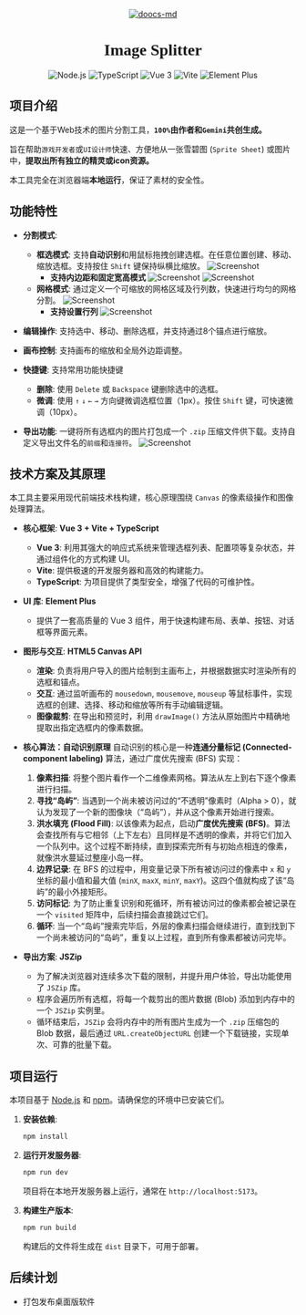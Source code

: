 <div align="center">

[![doocs-md](public/logo.svg)](https://github.com/doocs/md)

</div>

<h1 align="center" style="font-family: 'Roboto Slab', serif;">Image Splitter</h1>

<div align="center">

![Node.js](https://img.shields.io/badge/Node.js-16.x%2B-brightgreen) ![TypeScript](https://img.shields.io/badge/TypeScript-007ACC?logo=typescript&logoColor=white) ![Vue 3](https://img.shields.io/badge/Vue-3-4FC08D?logo=vue.js&logoColor=white) ![Vite](https://img.shields.io/badge/Vite-5-purple?logo=vite&logoColor=white)  ![Element Plus](https://img.shields.io/badge/Element--Plus-409EFF?logo=element-plus&logoColor=white)

</div>

## 项目介绍

这是一个基于Web技术的图片分割工具，**`100%`由作者和`Gemini`共创生成。**

旨在帮助`游戏开发者`或`UI设计师`快速、方便地从一张雪碧图 (`Sprite Sheet`) 或图片中，**提取出所有独立的精灵或icon资源。**

本工具完全在浏览器端**本地运行**，保证了素材的安全性。

## 功能特性

- **分割模式**:
    - **框选模式**: 支持**自动识别**和用鼠标拖拽创建选框。在任意位置创建、移动、缩放选框。支持按住 `Shift` 键保持纵横比缩放。
    ![Screenshot](doc/image/box_mode.png)
        - **支持内边距和固定宽高模式**
        ![Screenshot](doc/image/padding_mode.png) 
        ![Screenshot](doc/image/fixed_mode.png)
    - **网格模式**: 通过定义一个可缩放的网格区域及行列数，快速进行均匀的网格分割。
    ![Screenshot](doc/image/split_mode.png)
        - **支持设置行列**
        ![Screenshot](doc/image/grid_mode.png)
- **编辑操作**: 支持选中、移动、删除选框，并支持通过8个锚点进行缩放。
- **画布控制**: 支持画布的缩放和全局外边距调整。

- **快捷键**: 支持常用功能快捷键
    - **删除**: 使用 `Delete` 或 `Backspace` 键删除选中的选框。
    - **微调**: 使用 `↑` `↓` `←` `→` 方向键微调选框位置（1px）。按住 `Shift` 键，可快速微调（10px）。

- **导出功能**: 一键将所有选框内的图片打包成一个 `.zip` 压缩文件供下载。支持自定义导出文件名的`前缀`和`连接符`。
    ![Screenshot](doc/image/export_func.png)

## 技术方案及其原理

本工具主要采用现代前端技术栈构建，核心原理围绕 `Canvas` 的像素级操作和图像处理算法。

- **核心框架**: **Vue 3 + Vite + TypeScript**
  - **Vue 3**: 利用其强大的响应式系统来管理选框列表、配置项等复杂状态，并通过组件化的方式构建 UI。
  - **Vite**: 提供极速的开发服务器和高效的构建能力。
  - **TypeScript**: 为项目提供了类型安全，增强了代码的可维护性。

- **UI 库**: **Element Plus**
  - 提供了一套高质量的 Vue 3 组件，用于快速构建布局、表单、按钮、对话框等界面元素。

- **图形与交互**: **HTML5 Canvas API**
  - **渲染**: 负责将用户导入的图片绘制到主画布上，并根据数据实时渲染所有的选框和锚点。
  - **交互**: 通过监听画布的 `mousedown`, `mousemove`, `mouseup` 等鼠标事件，实现选框的创建、选择、移动和缩放等所有手动编辑逻辑。
  - **图像裁剪**: 在导出和预览时，利用 `drawImage()` 方法从原始图片中精确地提取出指定选框内的像素数据。

- **核心算法：自动识别原理**
  自动识别的核心是一种**连通分量标记 (Connected-component labeling)** 算法，通过广度优先搜索 (BFS) 实现：
  1.  **像素扫描**: 将整个图片看作一个二维像素网格。算法从左上到右下逐个像素进行扫描。
  2.  **寻找“岛屿”**: 当遇到一个尚未被访问过的“不透明”像素时（Alpha > 0），就认为发现了一个新的图像块（“岛屿”），并从这个像素开始进行搜索。
  3.  **洪水填充 (Flood Fill)**: 以该像素为起点，启动**广度优先搜索 (BFS)**。算法会查找所有与它相邻（上下左右）且同样是不透明的像素，并将它们加入一个队列中。这个过程不断持续，直到探索完所有与初始点相连的像素，就像洪水蔓延过整座小岛一样。
  4.  **边界记录**: 在 BFS 的过程中，用变量记录下所有被访问过的像素中 `x` 和 `y` 坐标的最小值和最大值 (`minX`, `maxX`, `minY`, `maxY`)。这四个值就构成了该“岛屿”的最小外接矩形。
  5.  **访问标记**: 为了防止重复识别和死循环，所有被访问过的像素都会被记录在一个 `visited` 矩阵中，后续扫描会直接跳过它们。
  6.  **循环**: 当一个“岛屿”搜索完毕后，外层的像素扫描会继续进行，直到找到下一个尚未被访问的“岛屿”，重复以上过程，直到所有像素都被访问完毕。

- **导出方案**: **JSZip**
  - 为了解决浏览器对连续多次下载的限制，并提升用户体验，导出功能使用了 `JSZip` 库。
  - 程序会遍历所有选框，将每一个裁剪出的图片数据 (Blob) 添加到内存中的一个 `JSZip` 实例里。
  - 循环结束后，`JSZip` 会将内存中的所有图片生成为一个 `.zip` 压缩包的 Blob 数据，最后通过 `URL.createObjectURL` 创建一个下载链接，实现单次、可靠的批量下载。

## 项目运行

本项目基于 [Node.js](https://nodejs.org/) 和 [npm](https://www.npmjs.com/)。请确保您的环境中已安装它们。

1.  **安装依赖**:
    ```bash
    npm install
    ```

2.  **运行开发服务器**:
    ```bash
    npm run dev
    ```
    项目将在本地开发服务器上运行，通常在 `http://localhost:5173`。

3.  **构建生产版本**:
    ```bash
    npm run build
    ```
    构建后的文件将生成在 `dist` 目录下，可用于部署。

## 后续计划
- 打包发布桌面版软件